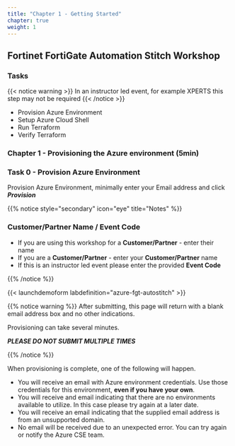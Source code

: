 ```yaml
---
title: "Chapter 1 - Getting Started"
chapter: true
weight: 1
---
```


## Fortinet FortiGate Automation Stitch Workshop

### Tasks

{{< notice warning >}} In an instructor led event, for example XPERTS this step may not be required {{< /notice >}}

* Provision Azure Environment
* Setup Azure Cloud Shell
* Run Terraform
* Verify Terraform

### Chapter 1 - Provisioning the Azure environment (5min)

### Task 0 - Provision Azure Environment

Provision Azure Environment, minimally enter your Email address and click ___Provision___

{{% notice style="secondary" icon="eye" title="Notes" %}}

### Customer/Partner Name / Event Code

* If you are using this workshop for a __Customer/Partner__ - enter their name
* If you are a __Customer/Partner__ - enter your __Customer/Partner__ name
* If this is an instructor led event please enter the provided __Event Code__

{{% /notice %}}

{{< launchdemoform labdefinition="azure-fgt-autostitch" >}}

{{% notice warning %}} After submitting, this page will return with a blank email address box and no other indications.

Provisioning can take several minutes.

___PLEASE DO NOT SUBMIT MULTIPLE TIMES___

{{% /notice %}}

When provisioning is complete, one of the following will happen.

* You will receive an email with Azure environment credentials. Use those credentials for this environment, __even if you have your own__.
* You will receive and email indicating that there are no environments available to utilize. In this case please try again at a later date.
* You will receive an email indicating that the supplied email address is from an unsupported domain.
* No email will be received due to an unexpected error. You can try again or notify the Azure CSE team.
